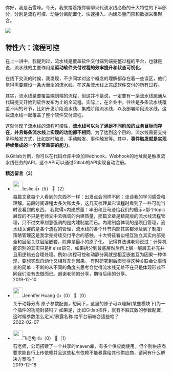 你好，我是石雪峰。今天，我来接着跟你聊聊现代流水线必备的十大特性的下半部分，分别是流程可控、动静分离配置化、快速接入、内建质量门禁和数据采集聚合。

![](https://static001.geekbang.org/resource/image/dd/b0/dd73fb488bc5fb93e0148107e1e470b0.png?wh=2605%2A2605)

## 特性六：流程可控

在上一讲中，我提到过，流水线是覆盖软件交付端到端完整过程的平台，也就是说，流水线的主要作用是**驱动软件交付过程的效率提升和状态可视化**。

在线下交流的时候，我发现，不少同学对这个概念的理解都存在着一些误区，他们觉得需要建设一条大而全的流水线，在这条流水线上完成软件交付的所有过程。

其实，流水线是要覆盖端到端的流程，但这并不是说，一定要有一条流水线跑通从代码提交开始到软件发布为止的全流程。实际上，在企业中，往往是多条流水线覆盖不同的环节，比如开发阶段流水线、集成阶段流水线，以及部署阶段流水线。这些流水线一起覆盖了整个软件交付流程。

这就体现了流水线的流程可控性，**流水线可以为了满足不同阶段的业务目标而存在，并且每条流水线上实现的功能都不相同**。为了达到这个目的，流水线需要支持多种触发方式，比如定时触发、手动触发、事件触发等。其中，**事件触发就是实现持续集成的一个非常重要的能力**。

以Gitlab为例，你可以在代码仓库中添加Webhook，Webhook的地址就是触发流水线任务的API，这个API可以通过Gitlab的API实现自动注册。
<div><strong>精选留言（3）</strong></div><ul>
<li><img src="https://static001.geekbang.org/account/avatar/00/14/34/df/64e3d533.jpg" width="30px"><span>leslie</span> 👍（5） 💬（2）<div>     每篇文章每个人看到的东西不一样：出发点会同样不同；谈谈我的学习感受和理解，前段时间课程太多欠账太多，这几天梳理其它课程时看到了一些可能当时没看到的东西。
    我觉得&lt;内建质量：丰田和亚马逊给我们的启示&gt;那个topic展现的不只是老师文中去强调的内建质量，那篇文章是精简版的流水线流程管理，只不过文章刻意强调的是内建制度而已。内建制度体现的是项目管理，流水线关键的是各个流程的管理，流水线的各个环节内部其实都涉及到了制度&#47;策略管理这是我学完持续交付平台的感触。十大特征看似相互独立其实内部完全和层层关联层层嵌套，除非是最小的原子化。
        记得算法课老师说过：计算机能识别的其实只是if else语句，如果拆分到最底层然后再上层一层层去补充并且用逻辑去合理处理。例如:流程可控和动静分离就是相互嵌套互为因果一种体现，要想实现自动化又相互互为因果。
       有时研究到后面觉得这种关联会让事情变的简单：不断的从不同的角度去思考会觉得流水线无处不在只是体现形式不同我们没有去做而已。谢谢老师的分享，期待后续的分享。</div>2019-12-10</li><br/><li><img src="https://static001.geekbang.org/account/avatar/00/17/3d/44/115a332e.jpg" width="30px"><span>Jennifer Huang</span> 👍（0） 💬（0）<div>关于动静分离 原子参数配置，想问下，这里的原子可以理解(某些模块下)为一个插件的功能封装吗？ 如果是，比如Gitlab插件，就有不胜其数的参数配置，这时候参数怎么定义&#47;暴露名称 给平台前端合适些哈？</div>2022-02-07</li><br/><li><img src="https://thirdwx.qlogo.cn/mmopen/vi_32/iaRiaKz5VweoRNz2NibVZh6N9xqMjxr7R1UZAO3XcgX5EyRgxPP23o7mslg85wYowogI1VGuGYdZh1fzlV7sibpXPw/132" width="30px"><span>飞毛兔</span> 👍（0） 💬（1）<div>石老师，公司搭建了一个共享的maven库，有多个供应商使用。但个别供应商要求能自行上传依赖并且这些私有依赖不能暴露给其他供应商，请问有什么解决方案吗？</div>2019-12-18</li><br/>
</ul>